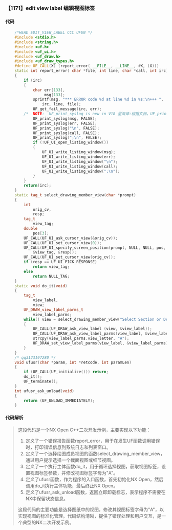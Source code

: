 ### 【1171】edit view label 编辑视图标签

#### 代码

```cpp
    /*HEAD EDIT_VIEW_LABEL CCC UFUN */  
    #include <stdio.h>  
    #include <string.h>  
    #include <uf.h>  
    #include <uf_ui.h>  
    #include <uf_draw.h>  
    #include <uf_draw_types.h>  
    #define UF_CALL(X) (report_error( __FILE__, __LINE__, #X, (X)))  
    static int report_error( char *file, int line, char *call, int irc)  
    {  
        if (irc)  
        {  
            char err[133],  
                 msg[133];  
            sprintf(msg, "*** ERROR code %d at line %d in %s:\n+++ ",  
                irc, line, file);  
            UF_get_fail_message(irc, err);  
        /*  NOTE:  UF_print_syslog is new in V18 里海译:根据文档，UF_print_syslog 是 V18 版本中新增的函数。 */  
            UF_print_syslog(msg, FALSE);  
            UF_print_syslog(err, FALSE);  
            UF_print_syslog("\n", FALSE);  
            UF_print_syslog(call, FALSE);  
            UF_print_syslog(";\n", FALSE);  
            if (!UF_UI_open_listing_window())  
            {  
                UF_UI_write_listing_window(msg);  
                UF_UI_write_listing_window(err);  
                UF_UI_write_listing_window("\n");  
                UF_UI_write_listing_window(call);  
                UF_UI_write_listing_window(";\n");  
            }  
        }  
        return(irc);  
    }  
    static tag_t select_drawing_member_view(char *prompt)  
    {  
        int  
            orig_cv,  
            resp;  
        tag_t  
            view_tag;  
        double  
            pos[3];  
        UF_CALL(UF_UI_ask_cursor_view(&orig_cv));  
        UF_CALL(UF_UI_set_cursor_view(0));  
        UF_CALL(UF_UI_specify_screen_position(prompt, NULL, NULL, pos,  
            &view_tag, &resp));  
        UF_CALL(UF_UI_set_cursor_view(orig_cv));  
        if (resp == UF_UI_PICK_RESPONSE)  
            return view_tag;  
        else  
            return NULL_TAG;  
    }  
    static void do_it(void)  
    {  
        tag_t  
            view_label,  
            view;  
        UF_DRAW_view_label_parms_t   
            view_label_parms;  
        while(( view = select_drawing_member_view("Select Section or Detail View")) != NULL_TAG)  
        {  
            UF_CALL(UF_DRAW_ask_view_label (view, &view_label));  
            UF_CALL(UF_DRAW_ask_view_label_parms(view_label, &view_label_parms));  
            strcpy(view_label_parms.view_letter, "A");  
            UF_DRAW_set_view_label_parms(view_label, &view_label_parms);  
        }  
    }  
    /* qq3123197280 */  
    void ufusr(char *param, int *retcode, int paramLen)  
    {  
        if (UF_CALL(UF_initialize())) return;  
        do_it();  
        UF_terminate();  
    }  
    int ufusr_ask_unload(void)  
    {  
        return (UF_UNLOAD_IMMEDIATELY);  
    }

```

#### 代码解析

> 这段代码是一个NX Open C++二次开发示例，主要实现以下功能：
>
> 1. 定义了一个错误报告函数report_error，用于在发生UF函数调用错误时，打印错误信息到系统日志和列表窗口。
> 2. 定义了一个选择绘图成员视图的函数select_drawing_member_view，通过用户提示选择一个截面视图或细节视图。
> 3. 定义了一个执行主体函数do_it，用于循环选择视图，获取视图标签，设置视图标签参数，并修改视图标签字母为"A"。
> 4. 定义了ufusr函数，作为程序的入口函数，首先初始化NX Open，然后调用do_it执行主体功能，最后终止NX Open。
> 5. 定义了ufusr_ask_unload函数，返回立即卸载标志，表示程序不需要在NX中保留状态信息。
>
> 这段代码的主要功能是选择图纸中的视图，修改其视图标签字母为"A"，以实现视图的标准化管理。代码结构清晰，提供了错误处理和用户交互，是一个典型的NX二次开发示例。
>
